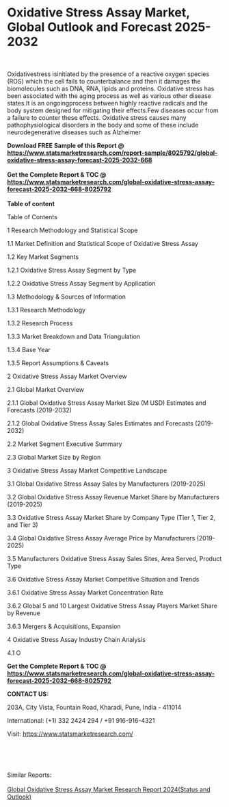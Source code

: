 <h1>Oxidative Stress Assay Market, Global Outlook and Forecast 2025-2032</h1><br/><p>
 
 Oxidativestress isinitiated by the presence of a reactive oxygen species (ROS) which the cell fails to counterbalance and then it damages the biomolecules such as DNA, RNA, lipids and proteins. Oxidative stress has been associated with the aging process as well as various other disease states.It is an ongoingprocess between highly reactive radicals and the body system designed for mitigating their effects.Few diseases occur from a failure to counter these effects. Oxidative stress causes many pathophysiological disorders in the body and some of these include neurodegenerative diseases such as Alzheimer</p><div><b>Download FREE Sample of this Report @ <a href="https://www.statsmarketresearch.com/download-free-sample/8025792/global-oxidative-stress-assay-forecast-2025-2032-668">https://www.statsmarketresearch.com/report-sample/8025792/global-oxidative-stress-assay-forecast-2025-2032-668</a></b></div><br><div><b>Get the Complete Report & TOC @ <a href="https://www.statsmarketresearch.com/global-oxidative-stress-assay-forecast-2025-2032-668-8025792">https://www.statsmarketresearch.com/global-oxidative-stress-assay-forecast-2025-2032-668-8025792</a></b></div><br><b>Table of content</b><p>Table of Contents<br />
 
 1 Research Methodology and Statistical Scope<br />
 
 1.1 Market Definition and Statistical Scope of Oxidative Stress Assay<br />
 
 1.2 Key Market Segments<br />
 
 1.2.1 Oxidative Stress Assay Segment by Type<br />
 
 1.2.2 Oxidative Stress Assay Segment by Application<br />
 
 1.3 Methodology & Sources of Information<br />
 
 1.3.1 Research Methodology<br />
 
 1.3.2 Research Process<br />
 
 1.3.3 Market Breakdown and Data Triangulation<br />
 
 1.3.4 Base Year<br />
 
 1.3.5 Report Assumptions & Caveats<br />
 
 2 Oxidative Stress Assay Market Overview<br />
 
 2.1 Global Market Overview<br />
 
 2.1.1 Global Oxidative Stress Assay Market Size (M USD) Estimates and Forecasts (2019-2032)<br />
 
 2.1.2 Global Oxidative Stress Assay Sales Estimates and Forecasts (2019-2032)<br />
 
 2.2 Market Segment Executive Summary<br />
 
 2.3 Global Market Size by Region<br />
 
 3 Oxidative Stress Assay Market Competitive Landscape<br />
 
 3.1 Global Oxidative Stress Assay Sales by Manufacturers (2019-2025)<br />
 
 3.2 Global Oxidative Stress Assay Revenue Market Share by Manufacturers (2019-2025)<br />
 
 3.3 Oxidative Stress Assay Market Share by Company Type (Tier 1, Tier 2, and Tier 3)<br />
 
 3.4 Global Oxidative Stress Assay Average Price by Manufacturers (2019-2025)<br />
 
 3.5 Manufacturers Oxidative Stress Assay Sales Sites, Area Served, Product Type<br />
 
 3.6 Oxidative Stress Assay Market Competitive Situation and Trends<br />
 
 3.6.1 Oxidative Stress Assay Market Concentration Rate<br />
 
 3.6.2 Global 5 and 10 Largest Oxidative Stress Assay Players Market Share by Revenue<br />
 
 3.6.3 Mergers & Acquisitions, Expansion<br />
 
 4 Oxidative Stress Assay Industry Chain Analysis<br />
 
 4.1 O<br><div><b>Get the Complete Report & TOC @ <a href="https://www.statsmarketresearch.com/global-oxidative-stress-assay-forecast-2025-2032-668-8025792">https://www.statsmarketresearch.com/global-oxidative-stress-assay-forecast-2025-2032-668-8025792</a></b></div></p>
 
 <b>CONTACT US:</b><br>
 
 203A, City Vista, Fountain Road, Kharadi, Pune, India - 411014 <br>
 
 International: (+1) 332 2424 294 / +91 916-916-4321<br>
 
 Visit: <a href="https://www.statsmarketresearch.com/">https://www.statsmarketresearch.com/</a>
 
 <br>
 
 <br><br>Similar Reports: <br><br><a href="https://www.statsmarketresearch.com/global-oxidative-stress-assay-2024-922-7937223">Global Oxidative Stress Assay Market Research Report 2024(Status and Outlook)</a><br><br>